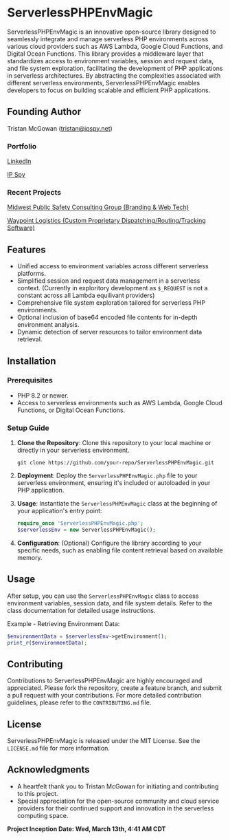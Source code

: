 # ServerlessPHPEnvMagic

ServerlessPHPEnvMagic is an innovative open-source library designed to seamlessly integrate and manage serverless PHP environments across various cloud providers such as AWS Lambda, Google Cloud Functions, and Digital Ocean Functions. This library provides a middleware layer that standardizes access to environment variables, session and request data, and file system exploration, facilitating the development of PHP applications in serverless architectures. By abstracting the complexities associated with different serverless environments, ServerlessPHPEnvMagic enables developers to focus on building scalable and efficient PHP applications.

## Founding Author
Tristan McGowan (tristan@ipspy.net)

### Portfolio
[LinkedIn](https://www.linkedin.com/in/tristan-mcgowan-bestdev/ "LinkedIn")

[IP Spy](https://ipspy.net "ipspy.net")

### Recent Projects

[Midwest Public Safety Consulting Group (Branding & Web Tech)](https://mpscg.com "Midwest Public Safety Consulting Group")

[Waypoint Logistics (Custom Proprietary Dispatching/Routing/Tracking Software)](https://waypointlogistics.com "WayPoint Logistics")

## Features

- Unified access to environment variables across different serverless platforms.
- Simplified session and request data management in a serverless context. (Currently in exploritory development as `$_REQUEST` is not a constant across all Lambda equilivant providers)
- Comprehensive file system exploration tailored for serverless PHP environments.
- Optional inclusion of base64 encoded file contents for in-depth environment analysis.
- Dynamic detection of server resources to tailor environment data retrieval.

## Installation

### Prerequisites

- PHP 8.2 or newer.
- Access to serverless environments such as AWS Lambda, Google Cloud Functions, or Digital Ocean Functions.

### Setup Guide

1. **Clone the Repository**: Clone this repository to your local machine or directly in your serverless environment.

   ```
   git clone https://github.com/your-repo/ServerlessPHPEnvMagic.git
   ```

2. **Deployment**: Deploy the `ServerlessPHPEnvMagic.php` file to your serverless environment, ensuring it's included or autoloaded in your PHP application.

3. **Usage**: Instantiate the `ServerlessPHPEnvMagic` class at the beginning of your application's entry point:

   ```php
   require_once 'ServerlessPHPEnvMagic.php';
   $serverlessEnv = new ServerlessPHPEnvMagic();
   ```

4. **Configuration**: (Optional) Configure the library according to your specific needs, such as enabling file content retrieval based on available memory.

## Usage

After setup, you can use the `ServerlessPHPEnvMagic` class to access environment variables, session data, and file system details. Refer to the class documentation for detailed usage instructions.

Example - Retrieving Environment Data:

```php
$environmentData = $serverlessEnv->getEnvironment();
print_r($environmentData);
```

## Contributing

Contributions to ServerlessPHPEnvMagic are highly encouraged and appreciated. Please fork the repository, create a feature branch, and submit a pull request with your contributions. For more detailed contribution guidelines, please refer to the `CONTRIBUTING.md` file.

## License

ServerlessPHPEnvMagic is released under the MIT License. See the `LICENSE.md` file for more information.

## Acknowledgments

- A heartfelt thank you to Tristan McGowan for initiating and contributing to this project.
- Special appreciation for the open-source community and cloud service providers for their continued support and innovation in the serverless computing space.

**Project Inception Date: Wed, March 13th, 4:41 AM CDT**
